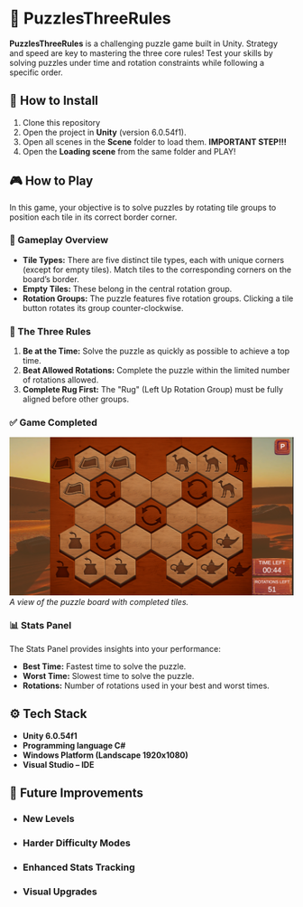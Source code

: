 # 🧩 PuzzlesThreeRules

**PuzzlesThreeRules** is a challenging puzzle game built in Unity. Strategy and speed are key to mastering the three core rules! Test your skills by solving puzzles under time and rotation constraints while following a specific order.

## 🚀 How to Install

1. Clone this repository
2. Open the project in **Unity** (version 6.0.54f1).
3. Open all scenes in the **Scene** folder to load them. **IMPORTANT STEP!!!**
4. Open the **Loading scene** from the same folder and PLAY!

## 🎮 How to Play

In this game, your objective is to solve puzzles by rotating tile groups to position each tile in its correct border corner.   

### 🧩 Gameplay Overview

- **Tile Types:** There are five distinct tile types, each with unique corners (except for empty tiles). Match tiles to the corresponding corners on the board’s border.
- **Empty Tiles:** These belong in the central rotation group.
- **Rotation Groups:** The puzzle features five rotation groups. Clicking a tile button rotates its group counter-clockwise.

### 📜 The Three Rules
1. **Be at the Time:** Solve the puzzle as quickly as possible to achieve a top time.
2. **Beat Allowed Rotations:** Complete the puzzle within the limited number of rotations allowed.
3. **Complete Rug First:** The "Rug" (Left Up Rotation Group) must be fully aligned before other groups.

### ✅ Game Completed
![Gameplay Screenshot](Screenshots/GameCompleted.png)
*A view of the puzzle board with completed tiles.*

### 📊 Stats Panel

The Stats Panel provides insights into your performance:
- **Best Time:** Fastest time to solve the puzzle.
- **Worst Time:** Slowest time to solve the puzzle.
- **Rotations:** Number of rotations used in your best and worst times.

## ⚙️ Tech Stack

- **Unity 6.0.54f1**
- **Programming language C#**
- **Windows Platform (Landscape 1920x1080)**
- **Visual Studio – IDE**

## 🌟 Future Improvements

  - ### New Levels
  - ### Harder Difficulty Modes
  - ### Enhanced Stats Tracking
  - ### Visual Upgrades
